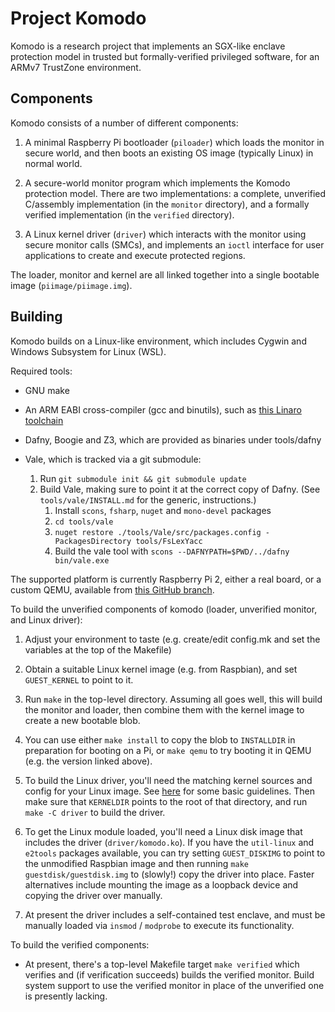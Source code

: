 Project Komodo
==============

Komodo is a research project that implements an SGX-like enclave
protection model in trusted but formally-verified privileged software,
for an ARMv7 TrustZone environment.

Components
----------

Komodo consists of a number of different components:

 1. A minimal Raspberry Pi bootloader (`piloader`) which loads the
    monitor in secure world, and then boots an existing OS image
    (typically Linux) in normal world.
 
 2. A secure-world monitor program which implements the Komodo
    protection model. There are two implementations: a complete, unverified
    C/assembly implementation (in the `monitor` directory), and a formally
    verified implementation (in the `verified` directory).
 
 3. A Linux kernel driver (`driver`) which interacts with the monitor
    using secure monitor calls (SMCs), and implements an `ioctl`
    interface for user applications to create and execute protected
    regions.

The loader, monitor and kernel are all linked together into a single
bootable image (`piimage/piimage.img`).

Building
--------

Komodo builds on a Linux-like environment, which includes Cygwin and
Windows Subsystem for Linux (WSL).

Required tools:
 * GNU make

 * An ARM EABI cross-compiler (gcc and binutils), such as [this Linaro
   toolchain](http://releases.linaro.org/components/toolchain/binaries/4.9-2016.02/arm-eabi/)

 * Dafny, Boogie and Z3, which are provided as binaries under tools/dafny

 * Vale, which is tracked via a git submodule:
    1. Run `git submodule init && git submodule update`
    2. Build Vale, making sure to point it at the correct copy of Dafny. (See
       `tools/vale/INSTALL.md` for the generic, instructions.)
       1. Install `scons`, `fsharp`, `nuget` and `mono-devel` packages
       2. `cd tools/vale`
       3. `nuget restore ./tools/Vale/src/packages.config -PackagesDirectory tools/FsLexYacc`
       4. Build the vale tool with `scons --DAFNYPATH=$PWD/../dafny bin/vale.exe`

The supported platform is currently Raspberry Pi 2, either a real
board, or a custom QEMU, available from [this GitHub
branch](https://github.com/0xabu/qemu/commits/raspi-tzkludges).

To build the unverified components of komodo (loader, unverified
monitor, and Linux driver):

 1. Adjust your environment to taste (e.g. create/edit config.mk and
    set the variables at the top of the Makefile)

 2. Obtain a suitable Linux kernel image (e.g. from Raspbian), and set
    `GUEST_KERNEL` to point to it.

 3. Run `make` in the top-level directory. Assuming all goes well,
    this will build the monitor and loader, then combine them with the
    kernel image to create a new bootable blob.

 4. You can use either `make install` to copy the blob to
    `INSTALLDIR` in preparation for booting on a Pi, or `make qemu`
    to try booting it in QEMU (e.g. the version linked above).

 5. To build the Linux driver, you'll need the matching kernel sources
    and config for your Linux image. See
    [here](https://www.raspberrypi.org/documentation/linux/kernel/building.md)
    for some basic guidelines. Then make sure that `KERNELDIR` points
    to the root of that directory, and run `make -C driver` to build the driver.

 6. To get the Linux module loaded, you'll need a Linux disk image
    that includes the driver (`driver/komodo.ko`). If you have the
    `util-linux` and `e2tools` packages available, you can try setting
    `GUEST_DISKIMG` to point to the unmodified Raspbian image and then
    running `make guestdisk/guestdisk.img` to (slowly!) copy the
    driver into place. Faster alternatives include mounting the image
    as a loopback device and copying the driver over manually.

 7. At present the driver includes a self-contained test enclave, and
    must be manually loaded via `insmod` / `modprobe` to execute its
    functionality.


To build the verified components:

 * At present, there's a top-level Makefile target `make verified` which
   verifies and (if verification succeeds) builds the verified
   monitor. Build system support to use the verified monitor in place
   of the unverified one is presently lacking.
